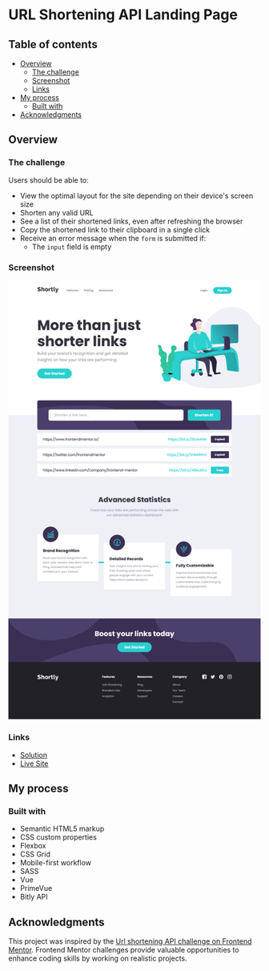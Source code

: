 # URL Shortening API Landing Page

## Table of contents

- [Overview](#overview)
  - [The challenge](#the-challenge)
  - [Screenshot](#screenshot)
  - [Links](#links)
- [My process](#my-process)
  - [Built with](#built-with)
- [Acknowledgments](#acknowledgments)

## Overview

### The challenge

Users should be able to:

- View the optimal layout for the site depending on their device's screen size
- Shorten any valid URL
- See a list of their shortened links, even after refreshing the browser
- Copy the shortened link to their clipboard in a single click
- Receive an error message when the `form` is submitted if:
  - The `input` field is empty

### Screenshot

![](./src/assets/img/screenshots/desktop-preview.png)

### Links

- [Solution](https://github.com/grenzk/url-shortening-api-landing-page)
- [Live Site](https://url-shortening-api-landing-page-eight.vercel.app/)

## My process

### Built with

- Semantic HTML5 markup
- CSS custom properties
- Flexbox
- CSS Grid
- Mobile-first workflow
- SASS
- Vue
- PrimeVue
- Bitly API

## Acknowledgments

This project was inspired by the [Url shortening API challenge on Frontend Mentor](https://www.frontendmentor.io/challenges/url-shortening-api-landing-page-2ce3ob-G). Frontend Mentor challenges provide valuable opportunities to enhance coding skills by working on realistic projects.
